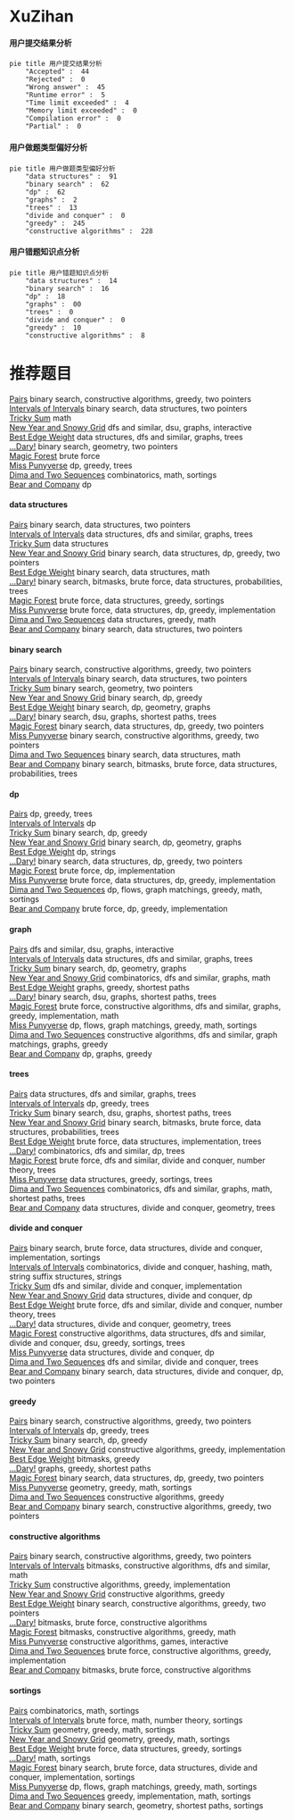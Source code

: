 # XuZihan
<!-- tabs:start -->
#### **用户提交结果分析**

```mermaid
pie title 用户提交结果分析
    "Accepted" :  44
    "Rejected" :  0
    "Wrong answer" :  45
    "Runtime error" :  5
    "Time limit exceeded" :  4
    "Memory limit exceeded" :  0
    "Compilation error" :  0
    "Partial" :  0
```
#### **用户做题类型偏好分析**

```mermaid
pie title 用户做题类型偏好分析
    "data structures" :  91
    "binary search" :  62
    "dp" :  62
    "graphs" :  2
    "trees" :  13
    "divide and conquer" :  0
    "greedy" :  245
    "constructive algorithms" :  228
```
#### **用户错题知识点分析**

```mermaid
pie title 用户错题知识点分析
    "data structures" :  14
    "binary search" :  16
    "dp" :  18
    "graphs" :  00
    "trees" :  0
    "divide and conquer" :  0
    "greedy" :  10
    "constructive algorithms" :  8
```
<!-- tabs:end -->
# 推荐题目
[Pairs](http://codeforces.com/problemset/problem/1463/D)		binary search,
                        constructive algorithms,
                        greedy,
                        two pointers		  
[Intervals of Intervals](http://codeforces.com/problemset/problem/1034/D)		binary search,
                        data structures,
                        two pointers		  
[Tricky Sum](http://codeforces.com/problemset/problem/598/A)		math		  
[New Year and Snowy Grid](http://codeforces.com/problemset/problem/750/H)		dfs and similar,
                        dsu,
                        graphs,
                        interactive		  
[Best Edge Weight](http://codeforces.com/problemset/problem/827/D)		data structures,
                        dfs and similar,
                        graphs,
                        trees		  
[...Dary!](http://codeforces.com/problemset/problem/696/F)		binary search,
                        geometry,
                        two pointers		  
[Magic Forest](http://codeforces.com/problemset/problem/922/B)		brute force		  
[Miss Punyverse](https://codeforces.com/contest/1281/problem/F)		dp,
                        greedy,
                        trees		  
[Dima and Two Sequences](http://codeforces.com/problemset/problem/272/D)		combinatorics,
                        math,
                        sortings		  
[Bear and Company](http://codeforces.com/problemset/problem/771/D)		dp		  
<!-- tabs:start -->
#### **data structures**
[Pairs](http://codeforces.com/problemset/problem/1034/D)		binary search,
                        data structures,
                        two pointers		  
[Intervals of Intervals](http://codeforces.com/problemset/problem/827/D)		data structures,
                        dfs and similar,
                        graphs,
                        trees		  
[Tricky Sum](http://codeforces.com/problemset/problem/1288/E)		data structures		  
[New Year and Snowy Grid](http://codeforces.com/problemset/problem/1492/C)		binary search,
                        data structures,
                        dp,
                        greedy,
                        two pointers		  
[Best Edge Weight](http://codeforces.com/problemset/problem/1490/G)		binary search,
                        data structures,
                        math		  
[...Dary!](http://codeforces.com/problemset/problem/1479/D)		binary search,
                        bitmasks,
                        brute force,
                        data structures,
                        probabilities,
                        trees		  
[Magic Forest](http://codeforces.com/problemset/problem/1497/A)		brute force,
                        data structures,
                        greedy,
                        sortings		  
[Miss Punyverse](http://codeforces.com/problemset/problem/1491/C)		brute force,
                        data structures,
                        dp,
                        greedy,
                        implementation		  
[Dima and Two Sequences](http://codeforces.com/problemset/problem/1492/B)		data structures,
                        greedy,
                        math		  
[Bear and Company](http://codeforces.com/problemset/problem/1436/E)		binary search,
                        data structures,
                        two pointers		  
#### **binary search**
[Pairs](http://codeforces.com/problemset/problem/1463/D)		binary search,
                        constructive algorithms,
                        greedy,
                        two pointers		  
[Intervals of Intervals](http://codeforces.com/problemset/problem/1034/D)		binary search,
                        data structures,
                        two pointers		  
[Tricky Sum](http://codeforces.com/problemset/problem/696/F)		binary search,
                        geometry,
                        two pointers		  
[New Year and Snowy Grid](http://codeforces.com/problemset/problem/853/D)		binary search,
                        dp,
                        greedy		  
[Best Edge Weight](http://codeforces.com/problemset/problem/1366/F)		binary search,
                        dp,
                        geometry,
                        graphs		  
[...Dary!](http://codeforces.com/problemset/problem/1253/F)		binary search,
                        dsu,
                        graphs,
                        shortest paths,
                        trees		  
[Magic Forest](http://codeforces.com/problemset/problem/1492/C)		binary search,
                        data structures,
                        dp,
                        greedy,
                        two pointers		  
[Miss Punyverse](http://codeforces.com/problemset/problem/1463/D)		binary search,
                        constructive algorithms,
                        greedy,
                        two pointers		  
[Dima and Two Sequences](http://codeforces.com/problemset/problem/1490/G)		binary search,
                        data structures,
                        math		  
[Bear and Company](http://codeforces.com/problemset/problem/1479/D)		binary search,
                        bitmasks,
                        brute force,
                        data structures,
                        probabilities,
                        trees		  
#### **dp**
[Pairs](https://codeforces.com/contest/1281/problem/F)		dp,
                        greedy,
                        trees		  
[Intervals of Intervals](http://codeforces.com/problemset/problem/771/D)		dp		  
[Tricky Sum](http://codeforces.com/problemset/problem/853/D)		binary search,
                        dp,
                        greedy		  
[New Year and Snowy Grid](http://codeforces.com/problemset/problem/1366/F)		binary search,
                        dp,
                        geometry,
                        graphs		  
[Best Edge Weight](http://codeforces.com/problemset/problem/346/B)		dp,
                        strings		  
[...Dary!](http://codeforces.com/problemset/problem/1492/C)		binary search,
                        data structures,
                        dp,
                        greedy,
                        two pointers		  
[Magic Forest](https://codeforces.com/contest/1457/problem/C)		brute force,
                        dp,
                        implementation		  
[Miss Punyverse](http://codeforces.com/problemset/problem/1491/C)		brute force,
                        data structures,
                        dp,
                        greedy,
                        implementation		  
[Dima and Two Sequences](http://codeforces.com/problemset/problem/1437/C)		dp,
                        flows,
                        graph matchings,
                        greedy,
                        math,
                        sortings		  
[Bear and Company](http://codeforces.com/problemset/problem/1499/B)		brute force,
                        dp,
                        greedy,
                        implementation		  
#### **graph**
[Pairs](http://codeforces.com/problemset/problem/750/H)		dfs and similar,
                        dsu,
                        graphs,
                        interactive		  
[Intervals of Intervals](http://codeforces.com/problemset/problem/827/D)		data structures,
                        dfs and similar,
                        graphs,
                        trees		  
[Tricky Sum](http://codeforces.com/problemset/problem/1366/F)		binary search,
                        dp,
                        geometry,
                        graphs		  
[New Year and Snowy Grid](http://codeforces.com/problemset/problem/557/D)		combinatorics,
                        dfs and similar,
                        graphs,
                        math		  
[Best Edge Weight](http://codeforces.com/problemset/problem/545/E)		graphs,
                        greedy,
                        shortest paths		  
[...Dary!](http://codeforces.com/problemset/problem/1253/F)		binary search,
                        dsu,
                        graphs,
                        shortest paths,
                        trees		  
[Magic Forest](http://codeforces.com/problemset/problem/1487/C)		brute force,
                        constructive algorithms,
                        dfs and similar,
                        graphs,
                        greedy,
                        implementation,
                        math		  
[Miss Punyverse](http://codeforces.com/problemset/problem/1437/C)		dp,
                        flows,
                        graph matchings,
                        greedy,
                        math,
                        sortings		  
[Dima and Two Sequences](http://codeforces.com/problemset/problem/1470/D)		constructive algorithms,
                        dfs and similar,
                        graph matchings,
                        graphs,
                        greedy		  
[Bear and Company](http://codeforces.com/problemset/problem/1476/C)		dp,
                        graphs,
                        greedy		  
#### **trees**
[Pairs](http://codeforces.com/problemset/problem/827/D)		data structures,
                        dfs and similar,
                        graphs,
                        trees		  
[Intervals of Intervals](https://codeforces.com/contest/1281/problem/F)		dp,
                        greedy,
                        trees		  
[Tricky Sum](http://codeforces.com/problemset/problem/1253/F)		binary search,
                        dsu,
                        graphs,
                        shortest paths,
                        trees		  
[New Year and Snowy Grid](http://codeforces.com/problemset/problem/1479/D)		binary search,
                        bitmasks,
                        brute force,
                        data structures,
                        probabilities,
                        trees		  
[Best Edge Weight](http://codeforces.com/problemset/problem/1511/C)		brute force,
                        data structures,
                        implementation,
                        trees		  
[...Dary!](http://codeforces.com/problemset/problem/1499/F)		combinatorics,
                        dfs and similar,
                        dp,
                        trees		  
[Magic Forest](http://codeforces.com/problemset/problem/1491/E)		brute force,
                        dfs and similar,
                        divide and conquer,
                        number theory,
                        trees		  
[Miss Punyverse](http://codeforces.com/problemset/problem/1466/D)		data structures,
                        greedy,
                        sortings,
                        trees		  
[Dima and Two Sequences](http://codeforces.com/problemset/problem/1495/D)		combinatorics,
                        dfs and similar,
                        graphs,
                        math,
                        shortest paths,
                        trees		  
[Bear and Company](http://codeforces.com/problemset/problem/1303/G)		data structures,
                        divide and conquer,
                        geometry,
                        trees		  
#### **divide and conquer**
[Pairs](http://codeforces.com/problemset/problem/1461/D)		binary search,
                        brute force,
                        data structures,
                        divide and conquer,
                        implementation,
                        sortings		  
[Intervals of Intervals](http://codeforces.com/problemset/problem/1466/G)		combinatorics,
                        divide and conquer,
                        hashing,
                        math,
                        string suffix structures,
                        strings		  
[Tricky Sum](http://codeforces.com/problemset/problem/1490/D)		dfs and similar,
                        divide and conquer,
                        implementation		  
[New Year and Snowy Grid](https://codeforces.com/contest/1483/problem/C)		data structures,
                        divide and conquer,
                        dp		  
[Best Edge Weight](http://codeforces.com/problemset/problem/1491/E)		brute force,
                        dfs and similar,
                        divide and conquer,
                        number theory,
                        trees		  
[...Dary!](http://codeforces.com/problemset/problem/1303/G)		data structures,
                        divide and conquer,
                        geometry,
                        trees		  
[Magic Forest](http://codeforces.com/problemset/problem/1494/D)		constructive algorithms,
                        data structures,
                        dfs and similar,
                        divide and conquer,
                        dsu,
                        greedy,
                        sortings,
                        trees		  
[Miss Punyverse](http://codeforces.com/problemset/problem/1482/E)		data structures,
                        divide and conquer,
                        dp		  
[Dima and Two Sequences](http://codeforces.com/problemset/problem/566/C)		dfs and similar,
                        divide and conquer,
                        trees		  
[Bear and Company](http://codeforces.com/problemset/problem/1428/F)		binary search,
                        data structures,
                        divide and conquer,
                        dp,
                        two pointers		  
#### **greedy**
[Pairs](http://codeforces.com/problemset/problem/1463/D)		binary search,
                        constructive algorithms,
                        greedy,
                        two pointers		  
[Intervals of Intervals](https://codeforces.com/contest/1281/problem/F)		dp,
                        greedy,
                        trees		  
[Tricky Sum](http://codeforces.com/problemset/problem/853/D)		binary search,
                        dp,
                        greedy		  
[New Year and Snowy Grid](http://codeforces.com/problemset/problem/1272/B)		constructive algorithms,
                        greedy,
                        implementation		  
[Best Edge Weight](http://codeforces.com/problemset/problem/1202/A)		bitmasks,
                        greedy		  
[...Dary!](http://codeforces.com/problemset/problem/545/E)		graphs,
                        greedy,
                        shortest paths		  
[Magic Forest](http://codeforces.com/problemset/problem/1492/C)		binary search,
                        data structures,
                        dp,
                        greedy,
                        two pointers		  
[Miss Punyverse](https://codeforces.com/contest/1496/problem/C)		geometry,
                        greedy,
                        math,
                        sortings		  
[Dima and Two Sequences](http://codeforces.com/problemset/problem/1493/A)		constructive algorithms,
                        greedy		  
[Bear and Company](http://codeforces.com/problemset/problem/1463/D)		binary search,
                        constructive algorithms,
                        greedy,
                        two pointers		  
#### **constructive algorithms**
[Pairs](http://codeforces.com/problemset/problem/1463/D)		binary search,
                        constructive algorithms,
                        greedy,
                        two pointers		  
[Intervals of Intervals](http://codeforces.com/problemset/problem/1152/B)		bitmasks,
                        constructive algorithms,
                        dfs and similar,
                        math		  
[Tricky Sum](http://codeforces.com/problemset/problem/1272/B)		constructive algorithms,
                        greedy,
                        implementation		  
[New Year and Snowy Grid](http://codeforces.com/problemset/problem/1493/A)		constructive algorithms,
                        greedy		  
[Best Edge Weight](http://codeforces.com/problemset/problem/1463/D)		binary search,
                        constructive algorithms,
                        greedy,
                        two pointers		  
[...Dary!](https://codeforces.com/contest/1456/problem/B)		bitmasks,
                        brute force,
                        constructive algorithms		  
[Magic Forest](http://codeforces.com/problemset/problem/1492/D)		bitmasks,
                        constructive algorithms,
                        greedy,
                        math		  
[Miss Punyverse](https://codeforces.com/contest/1504/problem/D)		constructive algorithms,
                        games,
                        interactive		  
[Dima and Two Sequences](https://codeforces.com/contest/1483/problem/A)		brute force,
                        constructive algorithms,
                        greedy,
                        implementation		  
[Bear and Company](https://codeforces.com/contest/1457/problem/D)		bitmasks,
                        brute force,
                        constructive algorithms		  
#### **sortings**
[Pairs](http://codeforces.com/problemset/problem/272/D)		combinatorics,
                        math,
                        sortings		  
[Intervals of Intervals](http://codeforces.com/problemset/problem/1397/B)		brute force,
                        math,
                        number theory,
                        sortings		  
[Tricky Sum](https://codeforces.com/contest/1496/problem/C)		geometry,
                        greedy,
                        math,
                        sortings		  
[New Year and Snowy Grid](http://codeforces.com/problemset/problem/1495/A)		geometry,
                        greedy,
                        math,
                        sortings		  
[Best Edge Weight](http://codeforces.com/problemset/problem/1497/A)		brute force,
                        data structures,
                        greedy,
                        sortings		  
[...Dary!](http://codeforces.com/problemset/problem/1427/A)		math,
                        sortings		  
[Magic Forest](http://codeforces.com/problemset/problem/1461/D)		binary search,
                        brute force,
                        data structures,
                        divide and conquer,
                        implementation,
                        sortings		  
[Miss Punyverse](http://codeforces.com/problemset/problem/1437/C)		dp,
                        flows,
                        graph matchings,
                        greedy,
                        math,
                        sortings		  
[Dima and Two Sequences](http://codeforces.com/problemset/problem/1473/A)		greedy,
                        implementation,
                        math,
                        sortings		  
[Bear and Company](http://codeforces.com/problemset/problem/1486/B)		binary search,
                        geometry,
                        shortest paths,
                        sortings		  
<!-- tabs:end -->
